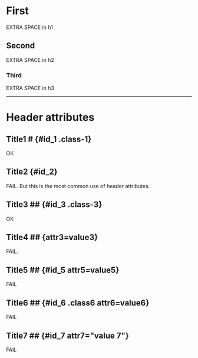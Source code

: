 # First #
EXTRA SPACE in h1

## Second
EXTRA SPACE in h2

### Third
EXTRA SPACE in h3

---

# Header attributes

## Title1 # {#id_1 .class-1}

OK


## Title2 {#id_2}

FAIL. But this is the most common use of header attributes.

## Title3 ## {#id_3 .class-3}

OK

## Title4 ## {attr3=value3}

FAIL. 

## Title5 ## {#id_5 attr5=value5}

FAIL

## Title6 ## {#id_6 .class6 attr6=value6}

FAIL

## Title7 ## {#id_7 attr7="value 7"}

FAIL
